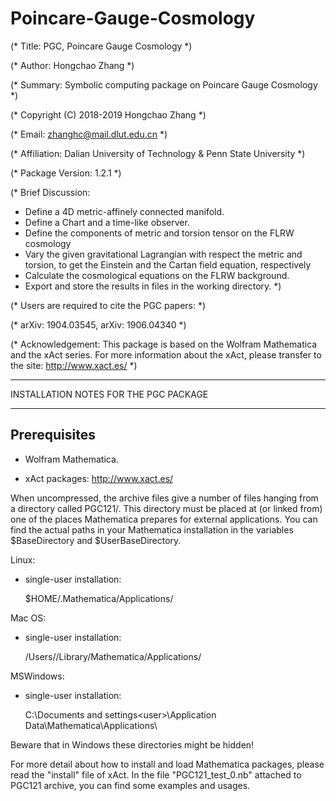 # Poincare-Gauge-Cosmology

(* Title: PGC, Poincare Gauge Cosmology *)

(* Author: Hongchao Zhang *)

(* Summary: Symbolic computing package on Poincare Gauge Cosmology *)

(* Copyright (C) 2018-2019 Hongchao Zhang *)

(* Email: zhanghc@mail.dlut.edu.cn *)

(* Affiliation: Dalian University of Technology & Penn State University *)

(* Package Version: 1.2.1 *)

(* Brief Discussion: 
   - Define a 4D metric-affinely connected manifold.
   - Define a Chart and a time-like observer.
   - Define the components of metric and torsion tensor on the FLRW cosmology
   - Vary the given gravitational Lagrangian with respect the metric and torsion, to get the Einstein and the Cartan field equation, respectively
   - Calculate the cosmological equations on the FLRW background.
   - Export and store the results in files in the working directory.
*)

(* Users are required to cite the PGC papers: *)

(* arXiv: 1904.03545, arXiv: 1906.04340 *)

(* Acknowledgement: This package is based on the Wolfram Mathematica and the xAct series.
   For more information about the xAct, please transfer to the site: http://www.xact.es/
*)

**************************************
INSTALLATION NOTES FOR THE PGC PACKAGE
**************************************

Prerequisites
-------------

* Wolfram Mathematica.

* xAct packages: http://www.xact.es/

When uncompressed, the archive files give a number of files hanging from a directory called PGC121/. This directory must be placed at (or linked from) one of the places Mathematica prepares for external applications. You can find the actual paths in your Mathematica installation in the variables $BaseDirectory and $UserBaseDirectory.

Linux:

   - single-user installation:

        $HOME/.Mathematica/Applications/

Mac OS:

   - single-user installation:

        /Users/<user>/Library/Mathematica/Applications/

MSWindows:

   - single-user installation:

        C:\Documents and settings\<user>\Application Data\Mathematica\Applications\

   Beware that in Windows these directories might be hidden!

For more detail about how to install and load Mathematica packages, please read the "install" file of xAct. In the file "PGC121_test_0.nb" attached to PGC121 archive, you can find some examples and usages.